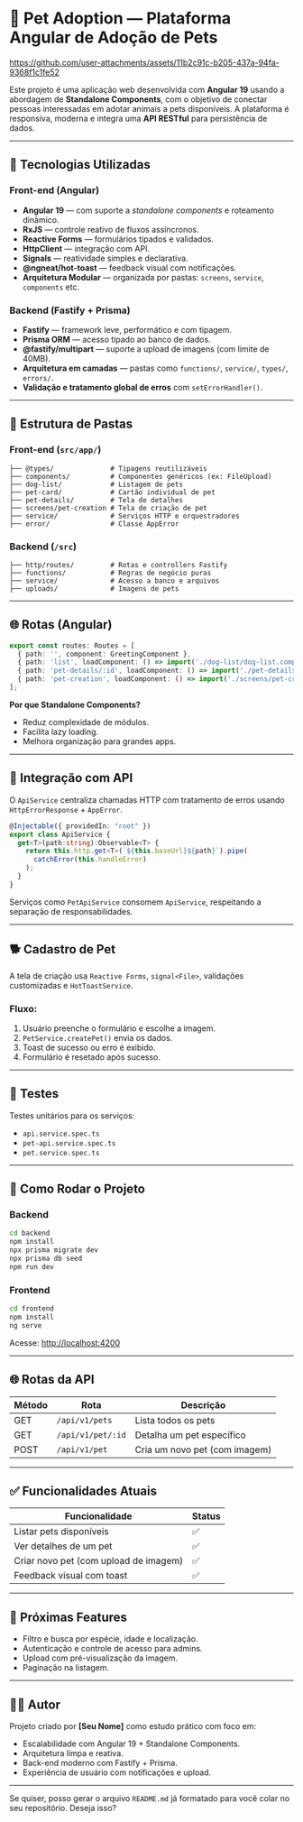 

# 🐾 Pet Adoption — Plataforma Angular de Adoção de Pets

https://github.com/user-attachments/assets/11b2c91c-b205-437a-94fa-9368f1c1fe52

Este projeto é uma aplicação web desenvolvida com **Angular 19** usando a abordagem de **Standalone Components**, com o objetivo de conectar pessoas interessadas em adotar animais a pets disponíveis. A plataforma é responsiva, moderna e integra uma **API RESTful** para persistência de dados.

---

## 🚀 Tecnologias Utilizadas

### Front-end (Angular)

* **Angular 19** — com suporte a *standalone components* e roteamento dinâmico.
* **RxJS** — controle reativo de fluxos assíncronos.
* **Reactive Forms** — formulários tipados e validados.
* **HttpClient** — integração com API.
* **Signals** — reatividade simples e declarativa.
* **@ngneat/hot-toast** — feedback visual com notificações.
* **Arquitetura Modular** — organizada por pastas: `screens`, `service`, `components` etc.

### Backend (Fastify + Prisma)

* **Fastify** — framework leve, performático e com tipagem.
* **Prisma ORM** — acesso tipado ao banco de dados.
* **@fastify/multipart** — suporte a upload de imagens (com limite de 40MB).
* **Arquitetura em camadas** — pastas como `functions/`, `service/`, `types/`, `errors/`.
* **Validação e tratamento global de erros** com `setErrorHandler()`.

---

## 🧱 Estrutura de Pastas

### Front-end (`src/app/`)

```
├── @types/              # Tipagens reutilizáveis
├── components/          # Componentes genéricos (ex: FileUpload)
├── dog-list/            # Listagem de pets
├── pet-card/            # Cartão individual de pet
├── pet-details/         # Tela de detalhes
├── screens/pet-creation # Tela de criação de pet
├── service/             # Serviços HTTP e orquestradores
├── error/               # Classe AppError
```

### Backend (`/src`)

```
├── http/routes/         # Rotas e controllers Fastify
├── functions/           # Regras de negócio puras
├── service/             # Acesso a banco e arquivos
├── uploads/             # Imagens de pets
```

---

## 🌐 Rotas (Angular)

```ts
export const routes: Routes = [
  { path: '', component: GreetingComponent },
  { path: 'list', loadComponent: () => import('./dog-list/dog-list.component').then(m => m.DogListComponent) },
  { path: 'pet-details/:id', loadComponent: () => import('./pet-details/pet-details.component').then(m => m.PetDetailsComponent) },
  { path: 'pet-creation', loadComponent: () => import('./screens/pet-creation/pet-creation.component').then(m => m.PetCreationComponent) },
];
```

**Por que Standalone Components?**

* Reduz complexidade de módulos.
* Facilita lazy loading.
* Melhora organização para grandes apps.

---

## 📡 Integração com API

O `ApiService` centraliza chamadas HTTP com tratamento de erros usando `HttpErrorResponse` + `AppError`.

```ts
@Injectable({ providedIn: "root" })
export class ApiService {
  get<T>(path:string):Observable<T> {
    return this.http.get<T>(`${this.baseUrl}${path}`).pipe(
      catchError(this.handleError)
    );
  }
}
```

Serviços como `PetApiService` consomem `ApiService`, respeitando a separação de responsabilidades.

---

## 🐕 Cadastro de Pet

A tela de criação usa `Reactive Forms`, `signal<File>`, validações customizadas e `HotToastService`.

### Fluxo:

1. Usuário preenche o formulário e escolhe a imagem.
2. `PetService.createPet()` envia os dados.
3. Toast de sucesso ou erro é exibido.
4. Formulário é resetado após sucesso.

---

## 🧪 Testes

Testes unitários para os serviços:

* `api.service.spec.ts`
* `pet-api.service.spec.ts`
* `pet.service.spec.ts`

---

## 🔧 Como Rodar o Projeto

### Backend

```bash
cd backend
npm install
npx prisma migrate dev
npx prisma db seed
npm run dev
```

### Frontend

```bash
cd frontend
npm install
ng serve
```

Acesse: [http://localhost:4200](http://localhost:4200)

---

## 🌐 Rotas da API

| Método | Rota              | Descrição                     |
| ------ | ----------------- | ----------------------------- |
| GET    | `/api/v1/pets`    | Lista todos os pets           |
| GET    | `/api/v1/pet/:id` | Detalha um pet específico     |
| POST   | `/api/v1/pet`     | Cria um novo pet (com imagem) |

---

## ✅ Funcionalidades Atuais

| Funcionalidade                        | Status |
| ------------------------------------- | ------ |
| Listar pets disponíveis               | ✅      |
| Ver detalhes de um pet                | ✅      |
| Criar novo pet (com upload de imagem) | ✅      |
| Feedback visual com toast             | ✅      |

---

## 🔮 Próximas Features

* Filtro e busca por espécie, idade e localização.
* Autenticação e controle de acesso para admins.
* Upload com pré-visualização da imagem.
* Paginação na listagem.

---

## 👨‍💻 Autor

Projeto criado por **\[Seu Nome]** como estudo prático com foco em:

* Escalabilidade com Angular 19 + Standalone Components.
* Arquitetura limpa e reativa.
* Back-end moderno com Fastify + Prisma.
* Experiência de usuário com notificações e upload.

---

Se quiser, posso gerar o arquivo `README.md` já formatado para você colar no seu repositório. Deseja isso?
